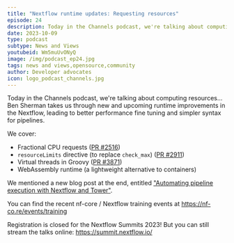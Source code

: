 ```yaml
---
title: "Nextflow runtime updates: Requesting resources"
episode: 24
description: Today in the Channels podcast, we're talking about computing resources.
date: 2023-10-09
type: podcast
subtype: News and Views
youtubeid: Wm5muUvONyQ
image: /img/podcast_ep24.jpg
tags: news and views,opensource,community
author: Developer advocates
icon: logo_podcast_channels.jpg
---
```


Today in the Channels podcast, we're talking about computing resources...
Ben Sherman takes us through new and upcoming runtime improvements in the Nextflow, leading to better performance fine tuning and simpler syntax for pipelines.

<!-- end-archive-description -->

We cover:

- Fractional CPU requests ([PR #2516](https://github.com/nextflow-io/nextflow/pull/2516))
- `resourceLimits` directive (to replace `check_max`) ([PR #2911](https://github.com/nextflow-io/nextflow/pull/2911))
- Virtual threads in Groovy ([PR #3871](https://github.com/nextflow-io/nextflow/pull/3871))
- WebAssembly runtime (a lightweight alternative to containers)

We mentioned a new blog post at the end, entitled
["Automating pipeline execution with Nextflow and Tower"](https://seqera.io/blog/automating-workflows-with-nextflow-and-tower/).

You can find the recent nf-core / Nextflow training events at <https://nf-co.re/events/training>

Registration is closed for the Nextflow Summits 2023! But you can still stream the talks online: <https://summit.nextflow.io/>
